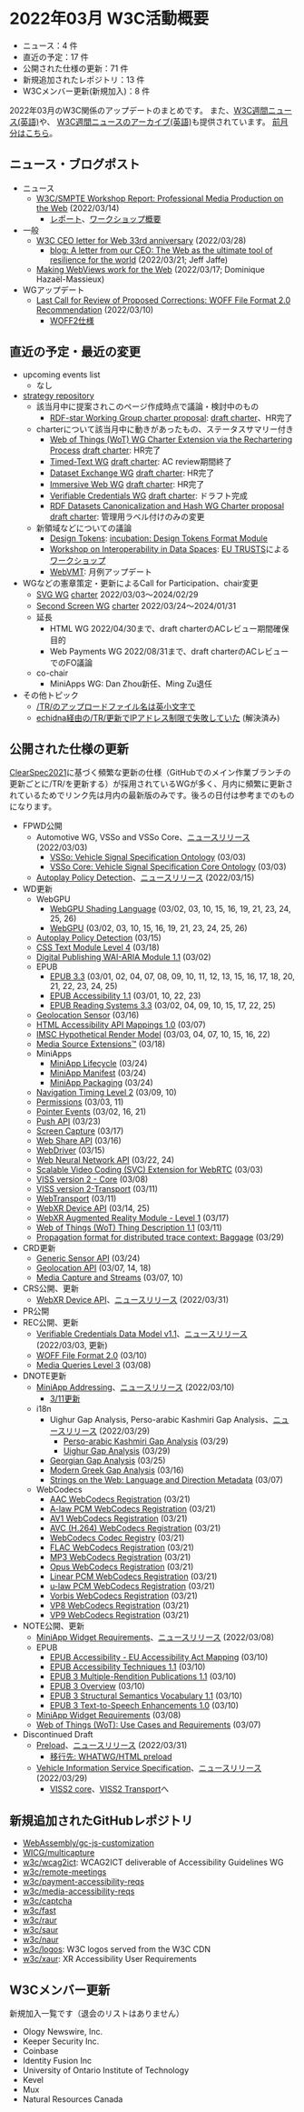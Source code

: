 # 2022年03月 W3C活動概要

- ニュース：4 件
- 直近の予定：17 件
- 公開された仕様の更新：71 件
- 新規追加されたレポジトリ：13 件
- W3Cメンバー更新(新規加入)：8 件

2022年03月のW3C関係のアップデートのまとめです。
また、[W3C週間ニュース(英語)](https://www.w3.org/News/Public/)や、
[W3C週間ニュースのアーカイブ(英語)](https://lists.w3.org/Archives/Public/w3c-announce/2022JanMar/subject.html)も提供されています。
[前月分はこちら](202202.md)。

## ニュース・ブログポスト

* ニュース
  * [W3C/SMPTE Workshop Report: Professional Media Production on the Web](https://www.w3.org/blog/news/archives/9461) (2022/03/14)
    * [レポート](https://www.w3.org/2021/03/media-production-workshop/report)、[ワークショップ概要](https://www.w3.org/2021/03/media-production-workshop/)
* 一般
  * [W3C CEO letter for Web 33rd anniversary](https://www.w3.org/blog/news/archives/9472) (2022/03/28)
    * [blog: A letter from our CEO: The Web as the ultimate tool of resilience for the world](https://www.w3.org/blog/2022/03/a-letter-from-our-ceo-the-web-as-the-ultimate-tool-of-resilience-for-the-world/) (2022/03/21; Jeff Jaffe)
  * [Making WebViews work for the Web](https://www.w3.org/blog/2022/03/making-webviews-work-for-the-web/) (2022/03/17; Dominique Hazaël-Massieux)
* WGアップデート
  * [Last Call for Review of Proposed Corrections: WOFF File Format 2.0 Recommendation](https://www.w3.org/blog/news/archives/9450) (2022/03/10)
    * [WOFF2仕様](https://www.w3.org/TR/2022/REC-WOFF2-20220310/)

## 直近の予定・最近の変更

* upcoming events list
  * なし
* [strategy repository](https://github.com/w3c/strategy/issues)
  * 該当月中に提案されこのページ作成時点で議論・検討中のもの
    * [RDF-star Working Group charter proposal](https://github.com/w3c/strategy/issues/304): [draft charter](https://w3c.github.io/rdf-star-wg-charter/)、HR完了
  * charterについて該当月中に動きがあったもの、ステータスサマリー付き
    * [Web of Things (WoT) WG Charter Extension via the Rechartering Process](https://github.com/w3c/strategy/issues/298) [draft charter](https://w3c.github.io/wot/charters/wot-wg-2022-ext.html): HR完了
    * [Timed-Text WG](https://github.com/w3c/strategy/issues/290) [draft charter](https://w3c.github.io/charter-timed-text/): AC review期間終了
    * [Dataset Exchange WG](https://github.com/w3c/strategy/issues/301) [draft charter](https://w3c.github.io/dxwg/charter/charter-2022.html): HR完了
    * [Immersive Web WG](https://github.com/w3c/strategy/issues/302) [draft charter](https://w3c.github.io/immersive-web-wg-charter/immersive-web-wg-charter.html): HR完了
    * [Verifiable Credentials WG](https://github.com/w3c/strategy/issues/279) [draft charter](https://w3c.github.io/vc-wg-charter/): ドラフト完成
    * [RDF Datasets Canonicalization and Hash WG Charter proposal](https://github.com/w3c/strategy/issues/262) [draft charter](https://w3c.github.io/rch-wg-charter/index.html): 管理用ラベル付けのみの変更
  * 新領域などについての議論
    * [Design Tokens](https://github.com/w3c/strategy/issues/305): [incubation: Design Tokens Format Module](https://design-tokens.github.io/community-group/format/)
    * [Workshop on Interoperability in Data Spaces](https://github.com/w3c/strategy/issues/303): [EU TRUSTS](https://www.trusts-data.eu/)による[ワークショップ](https://www.trusts-data.eu/data-spaces-semantic-interoperability/)
    * [WebVMT](https://github.com/w3c/strategy/issues/113): 月例アップデート
* WGなどの憲章策定・更新によるCall for Participation、chair変更
  * [SVG WG](https://www.w3.org/groups/wg/svg/) [charter](https://www.w3.org/2022/02/svg-wg-charter.html) 2022/03/03～2024/02/29
  * [Second Screen WG](https://www.w3.org/groups/wg/secondscreen/) [charter](https://www.w3.org/2022/03/charter-secondscreen-wg.html) 2022/03/24～2024/01/31
  * 延長
    * HTML WG 2022/04/30まで、draft charterのACレビュー期間確保目的
    * Web Payments WG 2022/08/31まで、draft charterのACレビューでのFO議論
  * co-chair
    * MiniApps WG: Dan Zhou新任、Ming Zu退任
* その他トピック
  * [/TR/のアップロードファイル名は英小文字で](https://lists.w3.org/Archives/Public/spec-prod/2022JanMar/0048.html)
  * [echidna経由の/TR/更新でIPアドレス制限で失敗していた](https://lists.w3.org/Archives/Public/spec-prod/2022JanMar/0040.html) (解決済み)

## 公開された仕様の更新

[ClearSpec2021](https://github.com/w3c/tr-pages/blob/main/clearspec2021.md)に基づく頻繁な更新の仕様（GitHubでのメイン作業ブランチの更新ごとに/TR/を更新する）が採用されているWGが多く、月内に頻繁に更新されているためでリンク先は月内の最新版のみです。後ろの日付は参考までのものになります。

* FPWD公開
  * Automotive WG, VSSo and VSSo Core、[ニュースリリース](https://www.w3.org/blog/news/archives/9431) (2022/03/03)
    * [VSSo: Vehicle Signal Specification Ontology](https://www.w3.org/TR/2022/WD-vsso-20220303/) (03/03)
    * [VSSo Core: Vehicle Signal Specification Core Ontology](https://www.w3.org/TR/2022/WD-vsso-core-20220303/) (03/03)
  * [Autoplay Policy Detection](https://www.w3.org/TR/2022/WD-autoplay-detection-20220315/)、[ニュースリリース](https://www.w3.org/blog/news/archives/9467) (2022/03/15)
* WD更新
  * WebGPU
    * [WebGPU Shading Language](https://www.w3.org/TR/2022/WD-WGSL-20220326/) (03/02, 03, 10, 15, 16, 19, 21, 23, 24, 25, 26)
    * [WebGPU](https://www.w3.org/TR/2022/WD-webgpu-20220326/) (03/02, 03, 10, 15, 16, 19, 21, 23, 24, 25, 26)
  * [Autoplay Policy Detection](https://www.w3.org/TR/2022/WD-autoplay-detection-20220315/) (03/15)
  * [CSS Text Module Level 4](https://www.w3.org/TR/2022/WD-css-text-4-20220318/) (03/18)
  * [Digital Publishing WAI-ARIA Module 1.1](https://www.w3.org/TR/2022/WD-dpub-aria-1.1-20220302/) (03/02)
  * EPUB
    * [EPUB 3.3](https://www.w3.org/TR/2022/WD-epub-33-20220325/) (03/01, 02, 04, 07, 08, 09, 10, 11, 12, 13, 15, 16, 17, 18, 20, 21, 22, 23, 24, 25)
    * [EPUB Accessibility 1.1](https://www.w3.org/TR/2022/WD-epub-a11y-11-20220323/) (03/01, 10, 22, 23)
    * [EPUB Reading Systems 3.3](https://www.w3.org/TR/2022/WD-epub-rs-33-20220325/) (03/02, 04, 09, 10, 15, 17, 22, 25)
  * [Geolocation Sensor](https://www.w3.org/TR/2022/WD-geolocation-sensor-20220316/) (03/16)
  * [HTML Accessibility API Mappings 1.0](https://www.w3.org/TR/2022/WD-html-aam-1.0-20220307/) (03/07)
  * [IMSC Hypothetical Render Model](https://www.w3.org/TR/2022/WD-imsc-hrm-20220322/) (03/03, 04, 07, 10, 15, 16, 22)
  * [Media Source Extensions™](https://www.w3.org/TR/2022/WD-media-source-2-20220318/) (03/18)
  * MiniApps
    * [MiniApp Lifecycle](https://www.w3.org/TR/2022/WD-miniapp-lifecycle-20220324/) (03/24)
    * [MiniApp Manifest](https://www.w3.org/TR/2022/WD-miniapp-manifest-20220324/) (03/24)
    * [MiniApp Packaging](https://www.w3.org/TR/2022/WD-miniapp-packaging-20220324/) (03/24)
  * [Navigation Timing Level 2](https://www.w3.org/TR/2022/WD-navigation-timing-2-20220310/) (03/09, 10)
  * [Permissions](https://www.w3.org/TR/2022/WD-permissions-20220311/) (03/03, 11)
  * [Pointer Events](https://www.w3.org/TR/2022/WD-pointerevents3-20220321/) (03/02, 16, 21)
  * [Push API](https://www.w3.org/TR/2022/WD-push-api-20220323/) (03/23)
  * [Screen Capture](https://www.w3.org/TR/2022/WD-screen-capture-20220317/) (03/17)
  * [Web Share API](https://www.w3.org/TR/2022/WD-web-share-20220316/) (03/16)
  * [WebDriver](https://www.w3.org/TR/2022/WD-webdriver2-20220315/) (03/15)
  * [Web Neural Network API](https://www.w3.org/TR/2022/WD-webnn-20220324/) (03/22, 24)
  * [Scalable Video Coding (SVC) Extension for WebRTC](https://www.w3.org/TR/2022/WD-webrtc-svc-20220303/) (03/03)
  * [VISS version 2 - Core](https://www.w3.org/TR/2022/WD-viss2-core-20220308/) (03/08)
  * [VISS version 2-Transport](https://www.w3.org/TR/2022/WD-viss2-transport-20220311/) (03/11)
  * [WebTransport](https://www.w3.org/TR/2022/WD-webtransport-20220311/) (03/11)
  * [WebXR Device API](https://www.w3.org/TR/2022/WD-webxr-20220325/) (03/14, 25)
  * [WebXR Augmented Reality Module - Level 1](https://www.w3.org/TR/2022/WD-webxr-ar-module-1-20220317/) (03/17)
  * [Web of Things (WoT) Thing Description 1.1](https://www.w3.org/TR/2022/WD-wot-thing-description11-20220311/) (03/11)
  * [Propagation format for distributed trace context: Baggage](https://www.w3.org/TR/2022/WD-baggage-20220329/) (03/29)
* CRD更新
  * [Generic Sensor API](https://www.w3.org/TR/2022/CRD-generic-sensor-20220324/) (03/24)
  * [Geolocation API](https://www.w3.org/TR/2022/CRD-geolocation-20220318/) (03/07, 14, 18)
  * [Media Capture and Streams](https://www.w3.org/TR/2022/CRD-mediacapture-streams-20220310/) (03/07, 10)
* CRS公開、更新
  * [WebXR Device API](https://www.w3.org/TR/2022/CR-webxr-20220331/)、[ニュースリリース](https://www.w3.org/blog/news/archives/9485) (2022/03/31)
* PR公開
* REC公開、更新
  * [Verifiable Credentials Data Model v1.1](https://www.w3.org/TR/2022/REC-vc-data-model-20220303/)、[ニュースリリース](https://www.w3.org/blog/news/archives/9428) (2022/03/03, 更新)
  * [WOFF File Format 2.0](https://www.w3.org/TR/2022/REC-WOFF2-20220310/) (03/10)
  * [Media Queries Level 3](https://www.w3.org/TR/2022/REC-mediaqueries-3-20220308/) (03/08)
* DNOTE更新
  * [MiniApp Addressing](https://www.w3.org/TR/2022/DNOTE-miniapp-addressing-20220310/)、[ニュースリリース](https://www.w3.org/blog/news/archives/9454) (2022/03/10)
    * [3/11更新](https://www.w3.org/TR/2022/DNOTE-miniapp-addressing-20220311/)
  * i18n
    * Uighur Gap Analysis, Perso-arabic Kashmiri Gap Analysis、[ニュースリリース](https://www.w3.org/blog/news/archives/9479) (2022/03/29)
      * [Perso-arabic Kashmiri Gap Analysis](https://www.w3.org/TR/2022/DNOTE-arab-ks-gap-20220329/) (03/29)
      * [Uighur Gap Analysis](https://www.w3.org/TR/2022/DNOTE-arab-ug-gap-20220329/) (03/29)
    * [Georgian Gap Analysis](https://www.w3.org/TR/2022/DNOTE-geor-gap-20220325/) (03/25)
    * [Modern Greek Gap Analysis](https://www.w3.org/TR/2022/DNOTE-grek-gap-20220316/) (03/16)
    * [Strings on the Web: Language and Direction Metadata](https://www.w3.org/TR/2022/DNOTE-string-meta-20220307/) (03/07)
  * WebCodecs
    * [AAC WebCodecs Registration](https://www.w3.org/TR/2022/DNOTE-webcodecs-aac-codec-registration-20220321/) (03/21)
    * [A-law PCM WebCodecs Registration](https://www.w3.org/TR/2022/DNOTE-webcodecs-alaw-codec-registration-20220321/) (03/21)
    * [AV1 WebCodecs Registration](https://www.w3.org/TR/2022/DNOTE-webcodecs-av1-codec-registration-20220321/) (03/21)
    * [AVC (H.264) WebCodecs Registration](https://www.w3.org/TR/2022/DNOTE-webcodecs-avc-codec-registration-20220321/) (03/21)
    * [WebCodecs Codec Registry](https://www.w3.org/TR/2022/DNOTE-webcodecs-codec-registry-20220321/) (03/21)
    * [FLAC WebCodecs Registration](https://www.w3.org/TR/2022/DNOTE-webcodecs-flac-codec-registration-20220321/) (03/21)
    * [MP3 WebCodecs Registration](https://www.w3.org/TR/2022/DNOTE-webcodecs-mp3-codec-registration-20220321/) (03/21)
    * [Opus WebCodecs Registration](https://www.w3.org/TR/2022/DNOTE-webcodecs-opus-codec-registration-20220321/) (03/21)
    * [Linear PCM WebCodecs Registration](https://www.w3.org/TR/2022/DNOTE-webcodecs-pcm-codec-registration-20220321/) (03/21)
    * [u-law PCM WebCodecs Registration](https://www.w3.org/TR/2022/DNOTE-webcodecs-ulaw-codec-registration-20220321/) (03/21)
    * [Vorbis WebCodecs Registration](https://www.w3.org/TR/2022/DNOTE-webcodecs-vorbis-codec-registration-20220321/) (03/21)
    * [VP8 WebCodecs Registration](https://www.w3.org/TR/2022/DNOTE-webcodecs-vp8-codec-registration-20220321/) (03/21)
    * [VP9 WebCodecs Registration](https://www.w3.org/TR/2022/DNOTE-webcodecs-vp9-codec-registration-20220321/) (03/21)
* NOTE公開、更新
  * [MiniApp Widget Requirements](https://www.w3.org/TR/2022/NOTE-miniapp-widget-req-20220308/)、[ニュースリリース](https://www.w3.org/blog/news/archives/9442) (2022/03/08)
  * EPUB
    * [EPUB Accessibility - EU Accessibility Act Mapping](https://www.w3.org/TR/2022/NOTE-epub-a11y-eaa-mapping-20220310/) (03/10)
    * [EPUB Accessibility Techniques 1.1](https://www.w3.org/TR/2022/NOTE-epub-a11y-tech-11-20220310/) (03/10)
    * [EPUB 3 Multiple-Rendition Publications 1.1](https://www.w3.org/TR/2022/NOTE-epub-multi-rend-11-20220310/) (03/10)
    * [EPUB 3 Overview](https://www.w3.org/TR/2022/NOTE-epub-overview-33-20220310/) (03/10)
    * [EPUB 3 Structural Semantics Vocabulary 1.1](https://www.w3.org/TR/2022/NOTE-epub-ssv-11-20220310/) (03/10)
    * [EPUB 3 Text-to-Speech Enhancements 1.0](https://www.w3.org/TR/2022/NOTE-epub-tts-10-20220310/) (03/10)
  * [MiniApp Widget Requirements](https://www.w3.org/TR/2022/NOTE-miniapp-widget-req-20220308/) (03/08)
  * [Web of Things (WoT): Use Cases and Requirements](https://www.w3.org/TR/2022/NOTE-wot-usecases-20220307/) (03/07)
* Discontinued Draft
  * [Preload](https://www.w3.org/TR/2022/DISC-preload-20220331/)、[ニュースリリース](https://www.w3.org/blog/news/archives/9488) (2022/03/31)
    * [移行先: WHATWG/HTML preload](https://html.spec.whatwg.org/multipage/#link-type-preload)
  * [Vehicle Information Service Specification](https://www.w3.org/TR/2022/DISC-vehicle-information-service-20220329/)、[ニュースリリース](https://www.w3.org/blog/news/archives/9477) (2022/03/29)
    * [VISS2 core](https://www.w3.org/TR/viss2-core/)、[VISS2 Transport](https://www.w3.org/TR/viss2-transport/)へ

## 新規追加されたGitHubレポジトリ

* [WebAssembly/gc-js-customization](https://github.com/WebAssembly/gc-js-customization)
* [WICG/multicapture](https://github.com/WICG/multicapture)
* [w3c/wcag2ict](https://github.com/w3c/wcag2ict): WCAG2ICT deliverable of Accessibility Guidelines WG
* [w3c/remote-meetings](https://github.com/w3c/remote-meetings)
* [w3c/payment-accessibility-reqs](https://github.com/w3c/payment-accessibility-reqs)
* [w3c/media-accessibility-reqs](https://github.com/w3c/media-accessibility-reqs)
* [w3c/captcha](https://github.com/w3c/captcha)
* [w3c/fast](https://github.com/w3c/fast)
* [w3c/raur](https://github.com/w3c/raur)
* [w3c/saur](https://github.com/w3c/saur)
* [w3c/naur](https://github.com/w3c/naur)
* [w3c/logos](https://github.com/w3c/logos): W3C logos served from the W3C CDN
* [w3c/xaur](https://github.com/w3c/xaur): XR Accessibility User Requirements

## W3Cメンバー更新

新規加入一覧です（退会のリストはありません）

* Ology Newswire, Inc.
* Keeper Security Inc.
* Coinbase
* Identity Fusion Inc
* University of Ontario Institute of Technology
* Kevel
* Mux
* Natural Resources Canada
